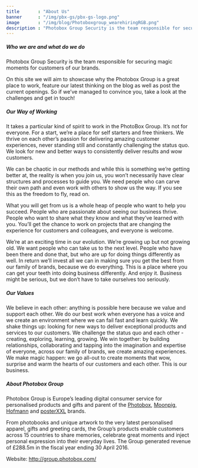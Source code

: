 ```yaml
---
title       : "About Us"
banner      : "/img/pbx-gs/pbx-gs-logo.png"
image       : "/img/blog/Photoboxgroup_wearehiringRGB.png"
description : "Photobox Group Security is the team responsible for securing magic moments for customers of our brands."
---
```


##### Who we are and what do we do
Photobox Group Security is the team responsible for securing magic moments for customers of our brands.

On this site we will aim to showcase why the Photobox Group is a great place to work, feature our latest thinking on the blog as well as post the current openings. So if we’ve managed to convince you, take a look at the challenges and get in touch!  


##### Our Way of Working 
It takes a particular kind of spirit to work in the PhotoBox Group. It’s not for everyone. For a start, we’re a place for self starters and free thinkers. We thrive on each other’s passion for delivering amazing customer experiences, never standing still and constantly challenging the status quo. We look for new and better ways to consistently deliver results and wow customers.

We can be chaotic in our methods and while this is something we’re getting better at, the reality is when you join us, you won’t necessarily have clear structures and processes to guide you. We need people who can carve their own path and even work with others to show us the way. If you see this as the freedom to fly, read on. 

What you will get from us is a whole heap of people who want to help you succeed. People who are passionate about seeing our business thrive. People who want to share what they know and what they’ve learned with you. You’ll get the chance to work on projects that are changing the experience for customers and colleagues, and everyone is welcome. 

We’re at an exciting time in our evolution. We’re growing up but not growing old. We want people who can take us to the next level. People who have been there and done that, but who are up for doing things differently as well. In return we’ll invest all we can in making sure you get the best from our family of brands, because we do everything. This is a place where you can get your teeth into doing business differently. And enjoy it. Business might be serious, but we don’t have to take ourselves too seriously.

##### Our Values 
We believe in each other: anything is possible here because we value and support each other. We do our best work when everyone has a voice and we create an environment where we can fail fast and learn quickly. 
We shake things up: looking for new ways to deliver exceptional products and services to our customers. We challenge the status quo and each other - creating, exploring, learning, growing.
We win together: by building relationships, collaborating and tapping into the imagination and expertise of everyone, across our family of brands, we create amazing experiences.
We make magic happen: we go all-out to create moments that wow, surprise and warm the hearts of our customers and each other. This is our business.
	

##### About Photobox Group
Photobox Group is Europe’s leading digital consumer service for personalised products and gifts and parent of the [Photobox](https://www.photobox.co.uk/), [Moonpig](https://www.moonpig.com/), [Hofmann](https://www.hofmann.es/) and [posterXXL](https://www.posterxxl.de) brands.

From photobooks and unique artwork to the very latest personalised apparel, gifts and greeting cards, the Group’s products enable customers across 15 countries to share memories, celebrate great moments and inject personal expression into their everyday lives. The Group generated revenue of £288.5m in the fiscal year ending 30 April 2016.

Website: http://group.photobox.com/ 
